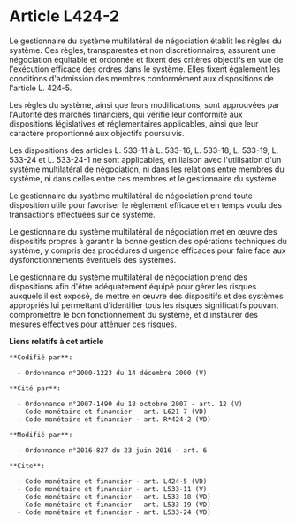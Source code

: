 # Article L424-2

Le gestionnaire du système multilatéral de négociation établit les règles du système. Ces règles, transparentes et non
discrétionnaires, assurent une négociation équitable et ordonnée et fixent des critères objectifs en vue de l'exécution
efficace des ordres dans le système. Elles fixent également les conditions d'admission des membres conformément aux
dispositions de l'article L. 424-5. 

Les règles du système, ainsi que leurs modifications, sont approuvées par l'Autorité des marchés financiers, qui vérifie leur
conformité aux dispositions législatives et réglementaires applicables, ainsi que leur caractère proportionné aux objectifs
poursuivis. 

Les dispositions des articles L. 533-11 à L. 533-16, L. 533-18, L. 533-19, L. 533-24 et L. 533-24-1 ne sont applicables, en
liaison avec l'utilisation d'un système multilatéral de négociation, ni dans les relations entre membres du système, ni dans
celles entre ces membres et le gestionnaire du système. 

Le gestionnaire du système multilatéral de négociation prend toute disposition utile pour favoriser le règlement efficace et
en temps voulu des transactions effectuées sur ce système. 

Le gestionnaire du système multilatéral de négociation met en œuvre des dispositifs propres à garantir la bonne gestion des
opérations techniques du système, y compris des procédures d'urgence efficaces pour faire face aux dysfonctionnements
éventuels des systèmes. 

Le gestionnaire du système multilatéral de négociation prend des dispositions afin d'être adéquatement équipé pour gérer les
risques auxquels il est exposé, de mettre en œuvre des dispositifs et des systèmes appropriés lui permettant d'identifier
tous les risques significatifs pouvant compromettre le bon fonctionnement du système, et d'instaurer des mesures effectives
pour atténuer ces risques.

**Liens relatifs à cet article**

	**Codifié par**:

	  - Ordonnance n°2000-1223 du 14 décembre 2000 (V)

	**Cité par**:

	  - Ordonnance n°2007-1490 du 18 octobre 2007 - art. 12 (V)
	  - Code monétaire et financier - art. L621-7 (VD)
	  - Code monétaire et financier - art. R*424-2 (VD)

	**Modifié par**:

	  - Ordonnance n°2016-827 du 23 juin 2016 - art. 6

	**Cite**:

	  - Code monétaire et financier - art. L424-5 (VD)
	  - Code monétaire et financier - art. L533-11 (V)
	  - Code monétaire et financier - art. L533-18 (VD)
	  - Code monétaire et financier - art. L533-19 (VD)
	  - Code monétaire et financier - art. L533-24 (VD)

